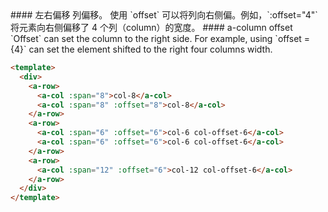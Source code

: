 <cn>
#### 左右偏移
列偏移。
使用 `offset` 可以将列向右侧偏。例如，`:offset="4"` 将元素向右侧偏移了 4 个列（column）的宽度。
</cn>

<us>
#### a-column offset
`Offset` can set the column to the right side. For example, using `offset = {4}` can set the element shifted to the right four columns width.
</us>

```html
<template>
  <div>
    <a-row>
      <a-col :span="8">col-8</a-col>
      <a-col :span="8" :offset="8">col-8</a-col>
    </a-row>
    <a-row>
      <a-col :span="6" :offset="6">col-6 col-offset-6</a-col>
      <a-col :span="6" :offset="6">col-6 col-offset-6</a-col>
    </a-row>
    <a-row>
      <a-col :span="12" :offset="6">col-12 col-offset-6</a-col>
    </a-row>
  </div>
</template>
```


